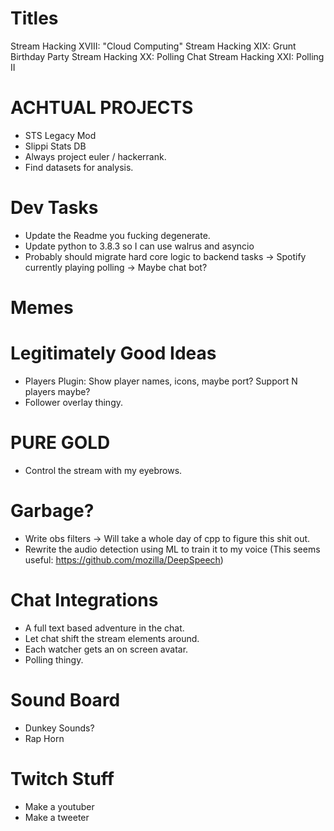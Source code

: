 Titles
======
Stream Hacking XVIII: "Cloud Computing"
Stream Hacking XIX: Grunt Birthday Party
Stream Hacking XX: Polling Chat
Stream Hacking XXI: Polling II

ACHTUAL PROJECTS
================
* STS Legacy Mod
* Slippi Stats DB
* Always project euler / hackerrank.
* Find datasets for analysis.

Dev Tasks
==========
* Update the Readme you fucking degenerate.
* Update python to 3.8.3 so I can use walrus and asyncio
* Probably should migrate hard core logic to backend tasks
  -> Spotify currently playing polling
  -> Maybe chat bot?

Memes
======

Legitimately Good Ideas
========================
* Players Plugin: Show player names, icons, maybe port? Support N players maybe?
* Follower overlay thingy.

PURE GOLD
==========
* Control the stream with my eyebrows.

Garbage?
========
* Write obs filters -> Will take a whole day of cpp to figure this shit out.
* Rewrite the audio detection using ML to train it to my voice
    (This seems useful: https://github.com/mozilla/DeepSpeech)

Chat Integrations
=================
* A full text based adventure in the chat.
* Let chat shift the stream elements around.
* Each watcher gets an on screen avatar.
* Polling thingy.

Sound Board
============
* Dunkey Sounds?
* Rap Horn

Twitch Stuff
=============
* Make a youtuber
* Make a tweeter
